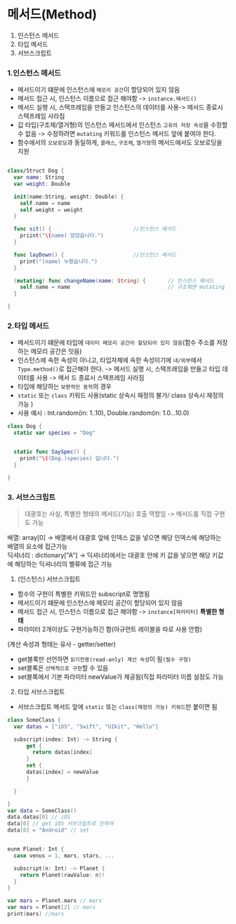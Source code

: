 # 메서드(Method)

1. 인스턴스 메서드
2. 타입 메서드
3. 서브스크립트


### 1.인스턴스 메서드
* 메서드이기 떄문에 인스턴스에 `메모리 공간`이 할당되어 있지 않음
* 메서드 접근 시, 인스턴스 이름으로 접근 해야함 -> `instance.메서드()`
* 메서드 실행 시, 스택프레임을 만들고 인스턴스의 데이터를 사용-> 메서드 종료시 스텍프레임 사라짐
* 값 타입(구조체/열거형)의 인스턴스 메서드에서 인스턴스 `고유의 저장 속성`을 수정할 수 없음
  -> 수정하려면 `mutating` 키워드를 인스턴스 메서드 앞에 붙여야 한다.
* 함수에서의 `오보로딩`과 동일하게, `클래스`, `구조체`, `열거형`의 메서드에서도 오보로딩을 지원
  

```Swift

class/Struct Dog {
  var name: String
  var weight: Double

  init(name:String, weight: Double) {
    self.name = name
    self.weight = weight
  }

  func sit() {                          //인스턴스 메서드
    priint("\(name) 앉았습니다.")
  }  

  func layDown() {                      //인스턴스 메서드
    print("(name) 누웠습니다.")
  }

  (mutating) func changeName(name: String) {       // 인스턴스 메서드 
    self.name = name                               // 구조체면 mutating 키워드 붙여줘야 한다.
  }

}
```

### 2.타입 메서드
* 메서드이기 떄문에 타입에 `데이터 메모리 공간이 할당되어 있지 않음`(함수 주소를 저장하는 메모리 공간은 잇음)
* 인스턴스에 속한 속성이 아니고, 타입자체에 속한 속성이기에 `내/외부`에서 `Type.method()`로 접근해야 한다.
  -> 메서드 실행 시, 스택프래임을 만들고 타입 데이터를 사용 -> 메서   드 종료시 스택프레임 사라짐
* 타입에 해당하는 `보편적인 동작`의 경우
* `static` 또는 `class` 키워드 사용(static 상속시 재정의 불가/ class 상속시 재정의 가능 )    
* 사용 예시 : Int.random(in: 1..10), Double.random(in: 1.0...10.0)    


```Swift
class Dog {
  static var species = "Dog"


  static func SaySpec() {
    print("\((Dog.)species) 입니다.")
  }

}
```

### 3. 서브스크립트
> 대괄호는 사실, 특별한 형태의 메서드(기능) 호출 역할임 -> 메서드를 직접 구현도 가능



배열: array[0] -> 배열에서 대괄호 앞에 인덱스 값을 넣으면 해당 인덱스에 해당하는 배열의 요소에 접근가능       
딕셔너리 : dictionary["A"] -> 딕셔너리에서는 대괄호 안에 키 값을 넣으면 해당 키값에 해당하는 딕셔너리의 벨류에 접근 가능

1) (인스턴스) 서브스크립트
* 함수의 구현이 특별한 키워드인 subscript로 명명됨
* 메서드이기 떄문에 인스턴스에 메모리 공간이 할당되어 있지 않음
* 메서드 접근 시, 인스턴스 이름으로 접근 해야함 -> `instance[파라미터]` **특별한 형태**
* 파라미터 2개이상도 구현가능하긴 함(아규먼트 레이블을 따로 사용 안함)

(계산 속성과 형태는 유사 - getter/setter)
* get블록만 선언하면 `읽기전용(read-only) 계산 속성`이 됨`(필수 구형)`
* set블록은 `선택적으로 구현`할 수 있음
* set블록에서 기본 파라미터 newValue가 제공됨(직접 파라미터 이름 설정도 가능

2) 타입 서브스크립트
 * 서브스크립트 메서드 앞에 `static` 또는 `class(재정의 가능) 키워드`만 붙이면 됨

```Swift
class SomeClass {
  var datas = ["iOS", "Swift", "UIkit", "Hello"]

  subscript(index: Int) -> String {
      get {
        return datas[index]
      }
      set {
      datas[index] = newValue
      }

  }

}
var data = SomeClass()
data.datas[0] // iOS
data[0] // get iOS 서브크립트로 인하여
data[0] = "Android" // set


eunm Planet: Int {
  case venus = 1, mars, stars, ...

  subscript(n: Int) -> Planet {
    return Planet(rawValue: n)!
  }  
}

var mars = Planet.mars // mars
var mars = Planet[2] // mars
print(mars) //mars
```






